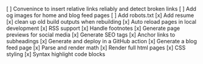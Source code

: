 [ ] Convenince to insert relative links reliably and detect broken links
[ ] Add og images for home and blog feed pages
[ ] Add robots.txt
[x] Add resume
[x] clean up old build outputs when rebuilding
[x] Auto reload pages in local development
[x] RSS support
[x] Handle footnotes
[x] Generate page previews for social media
[x] Generate SEO tags
[x] Anchor links to subheadings
[x] Generate and deploy in a GitHub action
[x] Generate a blog feed page
[x] Parse and render math
[x] Render full html pages
[x] CSS styling
[x] Syntax highlight code blocks
